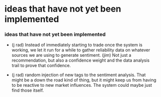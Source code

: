 # ideas that have not yet been implemented

### ideas that have not yet been implemented
- (j rad) Instead of immediately starting to trade once the system is working, we let it run for a while to gather reliability data on whatever sources we are using to generate sentiment. (jim) Not just a recommendation, but also a confidence weight and the data analysis trail to prove that confidence. 

- (j rad) random injection of new tags to the sentiment analysis. That might be a down the road kind of thing, but it might keep us from having to be reactive to new market influences. The system could maybe just find those itself.